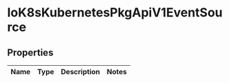 
# IoK8sKubernetesPkgApiV1EventSource

## Properties
Name | Type | Description | Notes
------------ | ------------- | ------------- | -------------



